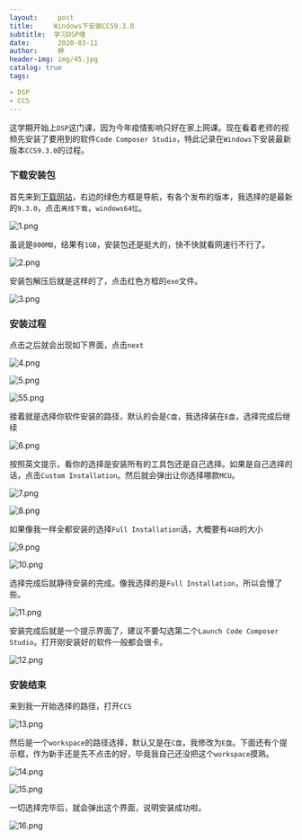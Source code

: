```yaml
---
layout:     post   				    
title:     Windows下安装CCS9.3.0		
subtitle:  学习DSP喽
date:       2020-03-11				
author:     婷                               
header-img: img/45.jpg 	
catalog: true 						
tags:								

- DSP
- CCS
---
```




这学期开始上`DSP`这门课，因为今年疫情影响只好在家上网课。现在看着老师的视频先安装了要用到的软件`Code Composer Studio`，特此记录在`Windows`下安装最新版本`CCS9.3.0`的过程。



### 下载安装包

首先来到[下载网站](<https://software-dl.ti.com/ccs/esd/documents/ccs_downloads.html>)，右边的绿色方框是导航，有各个发布的版本，我选择的是最新的`9.3.0`，点击`离线下载`，`windows64位`。

![1.png](https://i.loli.net/2020/03/11/VXBky5dYvPRIJF7.png)

虽说是`800MB`，结果有`1GB`，安装包还是挺大的，快不快就看网速行不行了。

![2.png](https://i.loli.net/2020/03/11/roKe83m5gbRL2aJ.png)

安装包解压后就是这样的了，点击红色方框的`exe`文件。

![3.png](https://i.loli.net/2020/03/11/igYSr5CDzt86BWl.png)



### 安装过程

点击之后就会出现如下界面，点击`next`

![4.png](https://i.loli.net/2020/03/11/wGEbxfTC5W2Ayc9.png)

![5.png](https://i.loli.net/2020/03/11/edEAs7ymPvUFrCj.png)

![55.png](https://i.loli.net/2020/03/11/xGefyPhc5LTAWK1.png)

接着就是选择你软件安装的路径，默认的会是`C盘`，我选择装在`E盘`，选择完成后继续

![6.png](https://i.loli.net/2020/03/11/XjHUTu3hMzmKR5p.png)

按照英文提示，看你的选择是安装所有的工具包还是自己选择。如果是自己选择的话，点击`Custom Installation`。然后就会弹出让你选择哪款`MCU`。

![7.png](https://i.loli.net/2020/03/11/7SUWOfqMxcVs5LJ.png)

![8.png](https://i.loli.net/2020/03/11/y6AiIcbkLX8lR4d.png)

如果像我一样全都安装的选择`Full Installation`话，大概要有`4GB`的大小

![9.png](https://i.loli.net/2020/03/11/Z7RqxQJ9AuoG8Kv.png)

![10.png](https://i.loli.net/2020/03/11/xRFD9QGn4Y7u3Sq.png)

选择完成后就静待安装的完成。像我选择的是`Full Installation`，所以会慢了些。

![11.png](https://i.loli.net/2020/03/11/8WI5mlUo1ayhzuX.png)

安装完成后就是一个提示界面了，建议不要勾选第二个`Launch Code Composer Studio`。打开刚安装好的软件一般都会很卡。

![12.png](https://i.loli.net/2020/03/11/4xme56HUFbdGRYA.png)



### 安装结束

来到我一开始选择的路径，打开`CCS`

![13.png](https://i.loli.net/2020/03/11/Et9sp3XVfGTraLJ.png)

然后是一个`workspace`的路径选择，默认又是在`C盘`，我修改为`E盘`。下面还有个提示框，作为新手还是先不点击的好，毕竟我自己还没把这个`workspace`摸熟。

![14.png](https://i.loli.net/2020/03/11/JYXZLuBKvDeT7Hf.png)

![15.png](https://i.loli.net/2020/03/11/RkQeNlWtZ2jvzTX.png)

一切选择完毕后，就会弹出这个界面，说明安装成功啦。

![16.png](https://i.loli.net/2020/03/11/m7zwGkfI3YhCqXx.png)





